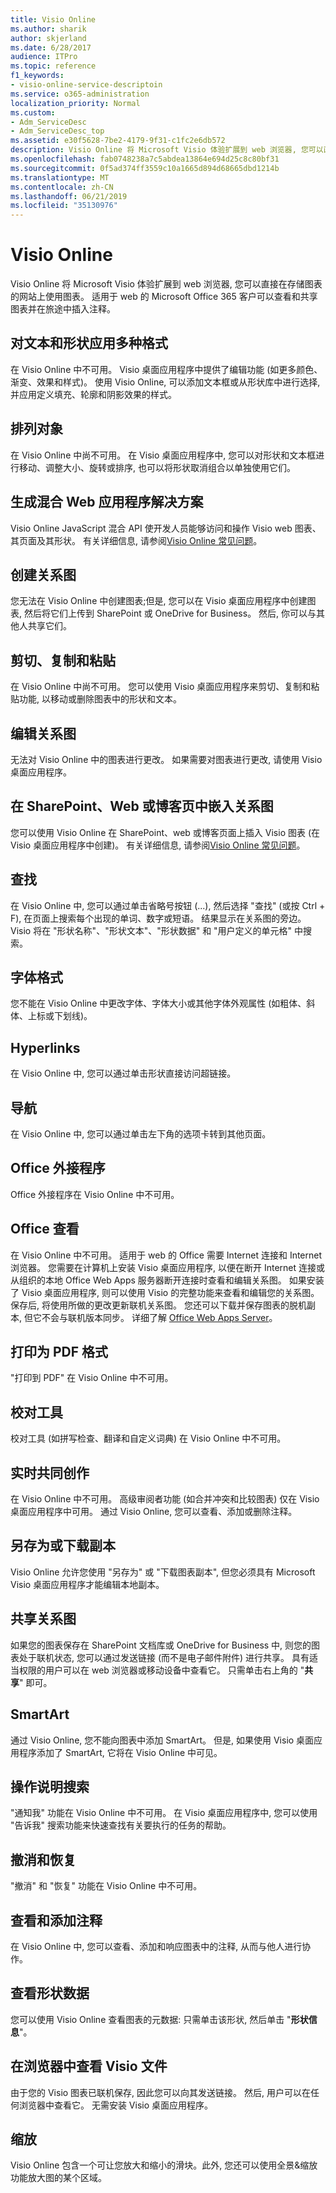 ```yaml
---
title: Visio Online
ms.author: sharik
author: skjerland
ms.date: 6/28/2017
audience: ITPro
ms.topic: reference
f1_keywords:
- visio-online-service-descriptoin
ms.service: o365-administration
localization_priority: Normal
ms.custom:
- Adm_ServiceDesc
- Adm_ServiceDesc_top
ms.assetid: e30f5628-7be2-4179-9f31-c1fc2e6db572
description: Visio Online 将 Microsoft Visio 体验扩展到 web 浏览器, 您可以直接在存储图表的网站上使用图表。 适用于 web 的 Microsoft Office 365 客户可以查看和共享图表并在旅途中插入注释。
ms.openlocfilehash: fab0748238a7c5abdea13864e694d25c8c80bf31
ms.sourcegitcommit: 0f5ad374ff3559c10a1665d894d68665dbd1214b
ms.translationtype: MT
ms.contentlocale: zh-CN
ms.lasthandoff: 06/21/2019
ms.locfileid: "35130976"
---
```

# <a name="visio-online"></a>Visio Online

Visio Online 将 Microsoft Visio 体验扩展到 web 浏览器, 您可以直接在存储图表的网站上使用图表。 适用于 web 的 Microsoft Office 365 客户可以查看和共享图表并在旅途中插入注释。
  
## <a name="apply-rich-formatting-to-text-and-shapes"></a>对文本和形状应用多种格式
<a name="BM_1"> </a>

在 Visio Online 中不可用。 Visio 桌面应用程序中提供了编辑功能 (如更多颜色、渐变、效果和样式)。 使用 Visio Online, 可以添加文本框或从形状库中进行选择, 并应用定义填充、轮廓和阴影效果的样式。
  
## <a name="arrange-objects"></a>排列对象
<a name="BM_2"> </a>

在 Visio Online 中尚不可用。 在 Visio 桌面应用程序中, 您可以对形状和文本框进行移动、调整大小、旋转或排序, 也可以将形状取消组合以单独使用它们。 
  
## <a name="build-mashup-solutions"></a>生成混合 Web 应用程序解决方案
<a name="BM_3"> </a>

Visio Online JavaScript 混合 API 使开发人员能够访问和操作 Visio web 图表、其页面及其形状。 有关详细信息, 请参阅[Visio Online 常见问题](https://go.microsoft.com/fwlink/?linkid=825706)。
  
## <a name="create-diagrams"></a>创建关系图
<a name="BM_4"> </a>

您无法在 Visio Online 中创建图表;但是, 您可以在 Visio 桌面应用程序中创建图表, 然后将它们上传到 SharePoint 或 OneDrive for Business。 然后, 你可以与其他人共享它们。
  
## <a name="cut-copy-and-paste"></a>剪切、复制和粘贴
<a name="BM_5"> </a>

在 Visio Online 中尚不可用。 您可以使用 Visio 桌面应用程序来剪切、复制和粘贴功能, 以移动或删除图表中的形状和文本。
  
## <a name="edit-diagrams"></a>编辑关系图
<a name="BM_6"> </a>

无法对 Visio Online 中的图表进行更改。 如果需要对图表进行更改, 请使用 Visio 桌面应用程序。
  
## <a name="embed-diagram-in-a-sharepoint-web-or-blog-page"></a>在 SharePoint、Web 或博客页中嵌入关系图
<a name="BM_7"> </a>

您可以使用 Visio Online 在 SharePoint、web 或博客页面上插入 Visio 图表 (在 Visio 桌面应用程序中创建)。 有关详细信息, 请参阅[Visio Online 常见问题](https://go.microsoft.com/fwlink/?linkid=825706)。
  
## <a name="find"></a>查找
<a name="BM_8"> </a>

在 Visio Online 中, 您可以通过单击省略号按钮 (...), 然后选择 "查找" (或按 Ctrl + F), 在页面上搜索每个出现的单词、数字或短语。 结果显示在关系图的旁边。 Visio 将在 "形状名称"、"形状文本"、"形状数据" 和 "用户定义的单元格" 中搜索。
  
## <a name="font-formatting"></a>字体格式
<a name="BM_9"> </a>

您不能在 Visio Online 中更改字体、字体大小或其他字体外观属性 (如粗体、斜体、上标或下划线)。
  
## <a name="hyperlinks"></a>Hyperlinks
<a name="BM_10"> </a>

在 Visio Online 中, 您可以通过单击形状直接访问超链接。
  
## <a name="navigation"></a>导航
<a name="BM_11"> </a>

在 Visio Online 中, 您可以通过单击左下角的选项卡转到其他页面。
  
## <a name="office-add-ins"></a>Office 外接程序
<a name="BM_12"> </a>

Office 外接程序在 Visio Online 中不可用。
  
## <a name="offline-viewing"></a>Office 查看
<a name="BM_13"> </a>

在 Visio Online 中不可用。 适用于 web 的 Office 需要 Internet 连接和 Internet 浏览器。 您需要在计算机上安装 Visio 桌面应用程序, 以便在断开 Internet 连接或从组织的本地 Office Web Apps 服务器断开连接时查看和编辑关系图。 如果安装了 Visio 桌面应用程序, 则可以使用 Visio 的完整功能来查看和编辑您的关系图。 保存后, 将使用所做的更改更新联机关系图。 您还可以下载并保存图表的脱机副本, 但它不会与联机版本同步。 详细了解 [Office Web Apps Server](https://technet.microsoft.com/library/ff431685.aspx)。
  
## <a name="print-to-pdf"></a>打印为 PDF 格式
<a name="BM_14"> </a>

"打印到 PDF" 在 Visio Online 中不可用。
  
## <a name="proofing-tools"></a>校对工具
<a name="BM_15"> </a>

校对工具 (如拼写检查、翻译和自定义词典) 在 Visio Online 中不可用。
  
## <a name="real-time-co-authoring"></a>实时共同创作
<a name="BM_16"> </a>

在 Visio Online 中不可用。 高级审阅者功能 (如合并冲突和比较图表) 仅在 Visio 桌面应用程序中可用。 通过 Visio Online, 您可以查看、添加或删除注释。
  
## <a name="save-as-or-download-a-copy"></a>另存为或下载副本
<a name="BM_17"> </a>

Visio Online 允许您使用 "另存为" 或 "下载图表副本", 但您必须具有 Microsoft Visio 桌面应用程序才能编辑本地副本。
  
## <a name="share-a-diagram"></a>共享关系图
<a name="BM_18"> </a>

如果您的图表保存在 SharePoint 文档库或 OneDrive for Business 中, 则您的图表处于联机状态, 您可以通过发送链接 (而不是电子邮件附件) 进行共享。 具有适当权限的用户可以在 web 浏览器或移动设备中查看它。 只需单击右上角的 "**共享**" 即可。 
  
## <a name="smartart"></a>SmartArt
<a name="BM_19"> </a>

通过 Visio Online, 您不能向图表中添加 SmartArt。 但是, 如果使用 Visio 桌面应用程序添加了 SmartArt, 它将在 Visio Online 中可见。
  
## <a name="tell-me"></a>操作说明搜索
<a name="BM_20"> </a>

"通知我" 功能在 Visio Online 中不可用。 在 Visio 桌面应用程序中, 您可以使用 "告诉我" 搜索功能来快速查找有关要执行的任务的帮助。
  
## <a name="undo-and-redo"></a>撤消和恢复
<a name="BM_21"> </a>

"撤消" 和 "恢复" 功能在 Visio Online 中不可用。
  
## <a name="view-and-add-comments"></a>查看和添加注释
<a name="BM_22"> </a>

 在 Visio Online 中, 您可以查看、添加和响应图表中的注释, 从而与他人进行协作。 
  
## <a name="view-shape-data"></a>查看形状数据
<a name="BM_23"> </a>

您可以使用 Visio Online 查看图表的元数据: 只需单击该形状, 然后单击 "**形状信息**"。
  
## <a name="view-visio-files-in-the-browser"></a>在浏览器中查看 Visio 文件
<a name="BM_24"> </a>

由于您的 Visio 图表已联机保存, 因此您可以向其发送链接。 然后, 用户可以在任何浏览器中查看它。 无需安装 Visio 桌面应用程序。
  
## <a name="zoom"></a>缩放
<a name="BM_25"> </a>

Visio Online 包含一个可让您放大和缩小的滑块。此外, 您还可以使用全景&amp;缩放功能放大图的某个区域。
  

